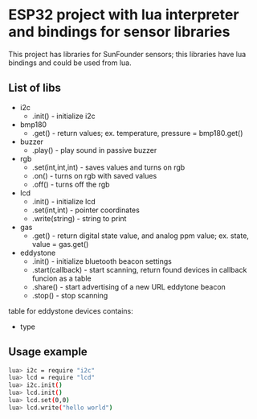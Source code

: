 ESP32 project with lua interpreter and bindings for sensor libraries 
=========

This project has libraries for SunFounder sensors; this libraries have lua bindings and could be used from lua.

List of libs
------
   * i2c
      - .init() - initialize i2c
   * bmp180
      - .get() - return values; ex. temperature, pressure = bmp180.get()
   * buzzer 
      - .play() - play sound in passive buzzer
   * rgb
      - .set(int,int,int) - saves values and turns on rgb
      - .on() - turns on rgb with saved values
      - .off() - turns off the rgb	
   * lcd
      - .init() - initialize lcd
      - .set(int,int) - pointer coordinates
      - .write(string) - string to print
   * gas
      - .get() - return digital state value, and analog ppm value; ex.  state, value = gas.get()
   * eddystone
      - .init() - initialize bluetooth beacon settings
      - .start(callback) - start scanning, return found devices in callback funcion as a table
      - .share() - start advertising of a new URL eddytone beacon 
      - .stop() - stop scanning 
      
      
table for eddystone devices contains:
   - type
      
Usage example
---------
```bash
lua> i2c = require "i2c"
lua> lcd = require "lcd"
lua> i2c.init()
lua> lcd.init()
lua> lcd.set(0,0)
lua> lcd.write("hello world")
```